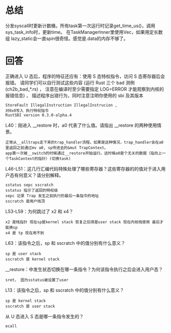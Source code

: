 # 总结
分发syscall时更新计数桶，所有task第一次运行时记录get_time_us()，调用sys_task_info时，更新time。
在TaskManagerInner里使用Vec，如果用定长数组 lazy_static会一直spin很奇怪。感觉是.data的内存不够了。

# 回答
正确进入 U 态后，程序的特征还应有：使用 S 态特权指令，访问 S 态寄存器后会报错。 请同学们可以自行测试这些内容 (运行 Rust 三个 bad 测例 (ch2b_bad_*.rs) ， 注意在编译时至少需要指定 LOG=ERROR 才能观察到内核的报错信息) ， 描述程序出错行为，同时注意注明你使用的 sbi 及其版本

    StoreFault IllegalInstruction IllegalInstrucion ,
    对0x0写入 执行特权指令 
    RustSBI version 0.3.0-alpha.4

L40：刚进入 __restore 时，a0 代表了什么值。请指出 __restore 的两种使用情景。

    正常从__alltraps走下来的trap_handler流程。如果是这种情况，trap_handler会在a0里返回之前通过mv a0, sp传进去的&mut TrapContext。
    app第一次被__switch的时候通过__restore开始运行。这时候a0是个无关的数据（指向上一个TaskContext的指针）(切换task)

L46-L51：这几行汇编代码特殊处理了哪些寄存器？这些寄存器的的值对于进入用户态有何意义？请分别解释。

    sstatus sepc sscratch 
    sstatus 指示了返回的特权级
    sepc 记录 Trap 发生之前执行的最后一条指令的地址
    sscratch 是用户栈顶

L53-L59：为何跳过了 x2 和 x4？

    x2 是栈指针 现在sp是kernel stack 恢复之后得是user stack 现在内核栈使用 最后才能换sp
    x4 是 tp 现在用不到

L63：该指令之后，sp 和 sscratch 中的值分别有什么意义？

    sp 是 user stack
    sscratch 是 kernel stack

__restore：中发生状态切换在哪一条指令？为何该指令执行之后会进入用户态？

    sret， 因为sstatus被设置了user

L13：该指令之后，sp 和 sscratch 中的值分别有什么意义？

    sp 是 kernel stack 
    sscratch 是 user stack
    
从 U 态进入 S 态是哪一条指令发生的？
    
    ecall